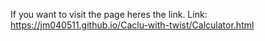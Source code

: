 If you want to visit the page heres the link.
Link: https://jm040511.github.io/Caclu-with-twist/Calculator.html
